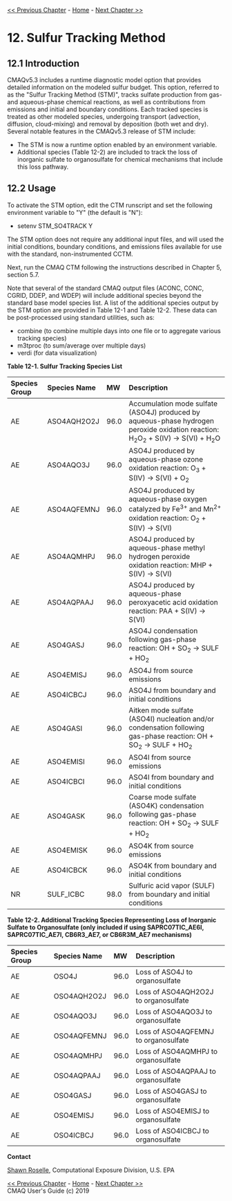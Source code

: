 
<!-- BEGIN COMMENT -->

[<< Previous Chapter](CMAQ_UG_ch11_ISAM.md) - [Home](README.md) - [Next Chapter >>](CMAQ_UG_ch13_WRF-CMAQ.md)

<!-- END COMMENT -->

# 12. Sulfur Tracking Method
## 12.1 Introduction
CMAQv5.3 includes a runtime diagnostic model option that provides detailed information on the modeled sulfur budget. This option, referred to as the "Sulfur Tracking Method (STM)", tracks sulfate production from gas- and aqueous-phase chemical reactions, as well as contributions from emissions and initial and boundary conditions. Each tracked species is treated as other modeled species, undergoing transport (advection, diffusion, cloud-mixing) and removal by deposition (both wet and dry).  Several notable features in the CMAQv5.3 release of STM include:

- The STM is now a runtime option enabled by an environment variable.
- Additional species (Table 12-2) are included to track the loss of inorganic sulfate to organosulfate for chemical mechanisms that include this loss pathway.

## 12.2 Usage

To activate the STM option, edit the CTM runscript and set the following environment variable to "Y" (the default is "N"):

- setenv STM_SO4TRACK Y

The STM option does not require any additional input files, and will used the initial conditions, boundary conditions, and emissions files available for use with the standard, non-instrumented CCTM.

Next, run the CMAQ CTM following the instructions described in Chapter 5, section 5.7.

Note that several of the standard CMAQ output files (ACONC, CONC, CGRID, DDEP, and WDEP) will include additional species beyond the standard base model species list.  A list of the additional species output by the STM option are provided in Table 12-1 and Table 12-2.  These data can be post-processed using standard utilities, such as:

-   combine (to combine multiple days into one file or to aggregate various tracking species)
-   m3tproc (to sum/average over multiple days)
-   verdi (for data visualization)

<a id=Table12-1></a>

**Table 12-1. Sulfur Tracking Species List**

|Species Group|Species Name| MW   | Description |
|:------------|:-----------|:-----|:------------|
|AE           |ASO4AQH2O2J | 96.0 |Accumulation mode sulfate (ASO4J) produced by aqueous-phase hydrogen peroxide oxidation reaction:  H<sub>2</sub>O<sub>2</sub> + S(IV) -> S(VI) + H<sub>2</sub>O |
|AE           |ASO4AQO3J   | 96.0 |ASO4J produced by aqueous-phase ozone oxidation reaction:  O<sub>3</sub> + S(IV) -> S(VI) + O<sub>2</sub> |
|AE           |ASO4AQFEMNJ | 96.0 |ASO4J produced by aqueous-phase oxygen catalyzed by Fe<sup>3+</sup> and Mn<sup>2+</sup> oxidation reaction: O<sub>2</sub> + S(IV) -> S(VI) |
|AE           |ASO4AQMHPJ  | 96.0 |ASO4J produced by aqueous-phase methyl hydrogen peroxide oxidation reaction:  MHP + S(IV) -> S(VI) |
|AE           |ASO4AQPAAJ  | 96.0 |ASO4J produced by aqueous-phase peroxyacetic acid oxidation reaction:  PAA + S(IV) -> S(VI) |
|AE           |ASO4GASJ    | 96.0 |ASO4J condensation following gas-phase reaction:  OH + SO<sub>2</sub> -> SULF + HO<sub>2</sub> |
|AE           |ASO4EMISJ   | 96.0 |ASO4J from source emissions |
|AE           |ASO4ICBCJ   | 96.0 |ASO4J from boundary and initial conditions |
|AE           |ASO4GASI    | 96.0 |Aitken mode sulfate (ASO4I) nucleation and/or condensation following gas-phase reaction:  OH + SO<sub>2</sub> -> SULF + HO<sub>2</sub> |
|AE           |ASO4EMISI   | 96.0 |ASO4I from source emissions |
|AE           |ASO4ICBCI   | 96.0 |ASO4I from boundary and initial conditions |
|AE           |ASO4GASK    | 96.0 |Coarse mode sulfate (ASO4K) condensation following gas-phase reaction:  OH + SO<sub>2</sub> -> SULF + HO<sub>2</sub>  |
|AE           |ASO4EMISK   | 96.0 |ASO4K from source emissions |
|AE           |ASO4ICBCK   | 96.0 |ASO4K from boundary and initial conditions |
|NR           |SULF_ICBC   | 98.0 |Sulfuric acid vapor (SULF) from boundary and initial conditions |

<a id=Table12-2></a>

**Table 12-2.  Additional Tracking Species Representing Loss of Inorganic Sulfate to Organosulfate (only included if using SAPRC07TIC_AE6I, SAPRC07TIC_AE7I, CB6R3_AE7, or CB6R3M_AE7 mechanisms)**

|Species Group|Species Name| MW   | Description |
|:------------|:-----------|:-----|:------------|
|AE           |OSO4J       | 96.0 |Loss of ASO4J to organosulfate |
|AE           |OSO4AQH2O2J | 96.0 |Loss of ASO4AQH2O2J to organosulfate |
|AE           |OSO4AQO3J   | 96.0 |Loss of ASO4AQO3J to organosulfate |
|AE           |OSO4AQFEMNJ | 96.0 |Loss of ASO4AQFEMNJ to organosulfate |
|AE           |OSO4AQMHPJ  | 96.0 |Loss of ASO4AQMHPJ to organosulfate |
|AE           |OSO4AQPAAJ  | 96.0 |Loss of ASO4AQPAAJ to organosulfate |
|AE           |OSO4GASJ    | 96.0 |Loss of ASO4GASJ to organosulfate |
|AE           |OSO4EMISJ   | 96.0 |Loss of ASO4EMISJ to organosulfate |
|AE           |OSO4ICBCJ   | 96.0 |Loss of ASO4ICBCJ to organosulfate |

**Contact**

 [Shawn Roselle](mailto:roselle.shawn@epa.gov), Computational Exposure Division, U.S. EPA
 
<!-- BEGIN COMMENT -->

[<< Previous Chapter](CMAQ_UG_ch11_ISAM.md) - [Home](README.md) - [Next Chapter >>](CMAQ_UG_ch13_WRF-CMAQ.md) <br>
CMAQ User's Guide (c) 2019<br>

<!-- END COMMENT -->
